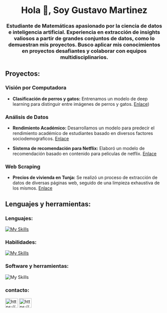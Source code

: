 <h1 align="center">Hola 👋, Soy Gustavo Martinez</h1>
<h3 align="center">Estudiante de Matemáticas apasionado por la ciencia de datos e inteligencia artificial. Experiencia en extracción de insights valiosos a partir de grandes conjuntos de datos, como lo demuestran mis proyectos. Busco aplicar mis conocimientos en proyectos desafiantes y colaborar con equipos multidisciplinarios.</h3>
<h2 align="left">Proyectos:</h2>

### Visión por Computadora

* **Clasificación de perros y gatos:** Entrenamos un modelo de deep learning para distinguir entre imágenes de perros y gatos. [Enlace](https://github.com/david-21fi/Clasificaci-n_Cats_and_Dogs))

### Análisis de Datos
* **Rendimiento Académico:** Desarrollamos un modelo para predecir el rendimiento académico de estudiantes basado en diversos factores sociodemograficos. [Enlace](https://www.kaggle.com/code/andresmartinez21/rendimiento-acad-mico)

* **Sistema de recomendación para Netflix:** Elaboró un modelo de recomendación basado en contenido para peliculas de netflix. [Enlace](https://www.kaggle.com/code/andresmartinez21/sistema-de-recomendaci-n-netflix)

### Web Scraping

* **Precios de vivienda en Tunja:** Se realizó un proceso de extracción de datos de diversas páginas web, seguido de una limpieza exhaustiva de los mismos. [Enlace](https://github.com/david-21fi/Precios-de-vivienda-en-Tunja)


## Lenguajes y herramientas:

### Lenguajes:
[![My Skills](https://skillicons.dev/icons?i=py,r,bash)](https://skillicons.dev)

### Habilidades:
[![My Skills](https://skillicons.dev/icons?i=git,github,anaconda,vim,linux)](https://skillicons.dev)

### Software y herramientas:
![My Skills](https://skillicons.dev/icons?i=opencv,tensorflow,sklearn,flask,pycharm,vscode,stackoverflow&perline=9)

<h3 align="left">contacto:</h3>
<p align="left">
<a href="https://linkedin.com/in/https://www.linkedin.com/in/andres-martinez-suancha-55b668312/" target="blank"><img align="center" src="https://raw.githubusercontent.com/rahuldkjain/github-profile-readme-generator/master/src/images/icons/Social/linked-in-alt.svg" alt="https://www.linkedin.com/in/andres-martinez-suancha-55b668312/" height="30" width="40" /></a>
<a href="https://kaggle.com/https://www.kaggle.com/andresmartinez21/code" target="blank"><img align="center" src="https://raw.githubusercontent.com/rahuldkjain/github-profile-readme-generator/master/src/images/icons/Social/kaggle.svg" alt="https://www.kaggle.com/andresmartinez21/code" height="30" width="40" /></a>
</p>



